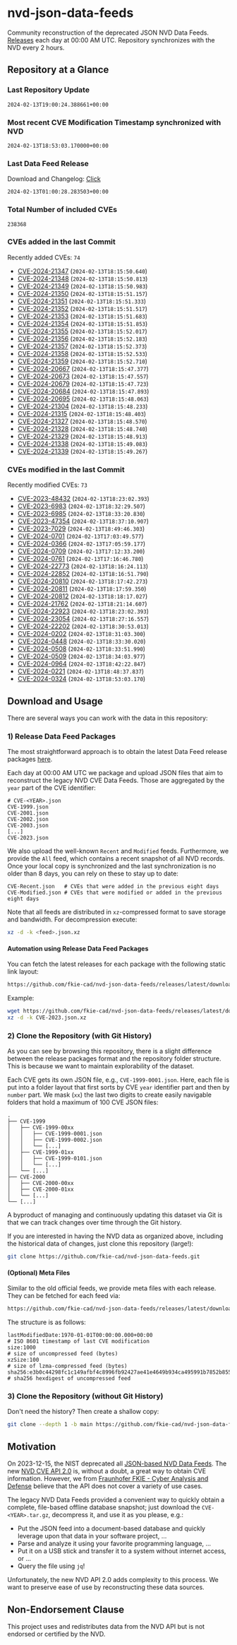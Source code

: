 # nvd-json-data-feeds

Community reconstruction of the deprecated JSON NVD Data Feeds. 
[Releases](https://github.com/fkie-cad/nvd-json-data-feeds/releases/latest) each day at 00:00 AM UTC.
Repository synchronizes with the NVD every 2 hours.

## Repository at a Glance

### Last Repository Update

```plain
2024-02-13T19:00:24.388661+00:00
```

### Most recent CVE Modification Timestamp synchronized with NVD

```plain
2024-02-13T18:53:03.170000+00:00
```

### Last Data Feed Release

Download and Changelog: [Click](https://github.com/fkie-cad/nvd-json-data-feeds/releases/latest)

```plain
2024-02-13T01:00:28.283503+00:00
```

### Total Number of included CVEs

```plain
238368
```

### CVEs added in the last Commit

Recently added CVEs: `74`

* [CVE-2024-21347](CVE-2024/CVE-2024-213xx/CVE-2024-21347.json) (`2024-02-13T18:15:50.640`)
* [CVE-2024-21348](CVE-2024/CVE-2024-213xx/CVE-2024-21348.json) (`2024-02-13T18:15:50.813`)
* [CVE-2024-21349](CVE-2024/CVE-2024-213xx/CVE-2024-21349.json) (`2024-02-13T18:15:50.983`)
* [CVE-2024-21350](CVE-2024/CVE-2024-213xx/CVE-2024-21350.json) (`2024-02-13T18:15:51.157`)
* [CVE-2024-21351](CVE-2024/CVE-2024-213xx/CVE-2024-21351.json) (`2024-02-13T18:15:51.333`)
* [CVE-2024-21352](CVE-2024/CVE-2024-213xx/CVE-2024-21352.json) (`2024-02-13T18:15:51.517`)
* [CVE-2024-21353](CVE-2024/CVE-2024-213xx/CVE-2024-21353.json) (`2024-02-13T18:15:51.683`)
* [CVE-2024-21354](CVE-2024/CVE-2024-213xx/CVE-2024-21354.json) (`2024-02-13T18:15:51.853`)
* [CVE-2024-21355](CVE-2024/CVE-2024-213xx/CVE-2024-21355.json) (`2024-02-13T18:15:52.017`)
* [CVE-2024-21356](CVE-2024/CVE-2024-213xx/CVE-2024-21356.json) (`2024-02-13T18:15:52.183`)
* [CVE-2024-21357](CVE-2024/CVE-2024-213xx/CVE-2024-21357.json) (`2024-02-13T18:15:52.373`)
* [CVE-2024-21358](CVE-2024/CVE-2024-213xx/CVE-2024-21358.json) (`2024-02-13T18:15:52.533`)
* [CVE-2024-21359](CVE-2024/CVE-2024-213xx/CVE-2024-21359.json) (`2024-02-13T18:15:52.710`)
* [CVE-2024-20667](CVE-2024/CVE-2024-206xx/CVE-2024-20667.json) (`2024-02-13T18:15:47.377`)
* [CVE-2024-20673](CVE-2024/CVE-2024-206xx/CVE-2024-20673.json) (`2024-02-13T18:15:47.557`)
* [CVE-2024-20679](CVE-2024/CVE-2024-206xx/CVE-2024-20679.json) (`2024-02-13T18:15:47.723`)
* [CVE-2024-20684](CVE-2024/CVE-2024-206xx/CVE-2024-20684.json) (`2024-02-13T18:15:47.893`)
* [CVE-2024-20695](CVE-2024/CVE-2024-206xx/CVE-2024-20695.json) (`2024-02-13T18:15:48.063`)
* [CVE-2024-21304](CVE-2024/CVE-2024-213xx/CVE-2024-21304.json) (`2024-02-13T18:15:48.233`)
* [CVE-2024-21315](CVE-2024/CVE-2024-213xx/CVE-2024-21315.json) (`2024-02-13T18:15:48.403`)
* [CVE-2024-21327](CVE-2024/CVE-2024-213xx/CVE-2024-21327.json) (`2024-02-13T18:15:48.570`)
* [CVE-2024-21328](CVE-2024/CVE-2024-213xx/CVE-2024-21328.json) (`2024-02-13T18:15:48.740`)
* [CVE-2024-21329](CVE-2024/CVE-2024-213xx/CVE-2024-21329.json) (`2024-02-13T18:15:48.913`)
* [CVE-2024-21338](CVE-2024/CVE-2024-213xx/CVE-2024-21338.json) (`2024-02-13T18:15:49.083`)
* [CVE-2024-21339](CVE-2024/CVE-2024-213xx/CVE-2024-21339.json) (`2024-02-13T18:15:49.267`)


### CVEs modified in the last Commit

Recently modified CVEs: `73`

* [CVE-2023-48432](CVE-2023/CVE-2023-484xx/CVE-2023-48432.json) (`2024-02-13T18:23:02.393`)
* [CVE-2023-6983](CVE-2023/CVE-2023-69xx/CVE-2023-6983.json) (`2024-02-13T18:32:29.507`)
* [CVE-2023-6985](CVE-2023/CVE-2023-69xx/CVE-2023-6985.json) (`2024-02-13T18:33:20.830`)
* [CVE-2023-47354](CVE-2023/CVE-2023-473xx/CVE-2023-47354.json) (`2024-02-13T18:37:10.907`)
* [CVE-2023-7029](CVE-2023/CVE-2023-70xx/CVE-2023-7029.json) (`2024-02-13T18:49:46.303`)
* [CVE-2024-0701](CVE-2024/CVE-2024-07xx/CVE-2024-0701.json) (`2024-02-13T17:03:49.577`)
* [CVE-2024-0366](CVE-2024/CVE-2024-03xx/CVE-2024-0366.json) (`2024-02-13T17:05:59.177`)
* [CVE-2024-0709](CVE-2024/CVE-2024-07xx/CVE-2024-0709.json) (`2024-02-13T17:12:33.200`)
* [CVE-2024-0761](CVE-2024/CVE-2024-07xx/CVE-2024-0761.json) (`2024-02-13T17:16:46.780`)
* [CVE-2024-22773](CVE-2024/CVE-2024-227xx/CVE-2024-22773.json) (`2024-02-13T18:16:24.113`)
* [CVE-2024-22852](CVE-2024/CVE-2024-228xx/CVE-2024-22852.json) (`2024-02-13T18:16:51.790`)
* [CVE-2024-20810](CVE-2024/CVE-2024-208xx/CVE-2024-20810.json) (`2024-02-13T18:17:42.273`)
* [CVE-2024-20811](CVE-2024/CVE-2024-208xx/CVE-2024-20811.json) (`2024-02-13T18:17:59.350`)
* [CVE-2024-20812](CVE-2024/CVE-2024-208xx/CVE-2024-20812.json) (`2024-02-13T18:18:17.027`)
* [CVE-2024-21762](CVE-2024/CVE-2024-217xx/CVE-2024-21762.json) (`2024-02-13T18:21:14.607`)
* [CVE-2024-22923](CVE-2024/CVE-2024-229xx/CVE-2024-22923.json) (`2024-02-13T18:23:02.393`)
* [CVE-2024-23054](CVE-2024/CVE-2024-230xx/CVE-2024-23054.json) (`2024-02-13T18:27:16.557`)
* [CVE-2024-22202](CVE-2024/CVE-2024-222xx/CVE-2024-22202.json) (`2024-02-13T18:30:53.013`)
* [CVE-2024-0202](CVE-2024/CVE-2024-02xx/CVE-2024-0202.json) (`2024-02-13T18:31:03.300`)
* [CVE-2024-0448](CVE-2024/CVE-2024-04xx/CVE-2024-0448.json) (`2024-02-13T18:33:30.020`)
* [CVE-2024-0508](CVE-2024/CVE-2024-05xx/CVE-2024-0508.json) (`2024-02-13T18:33:51.990`)
* [CVE-2024-0509](CVE-2024/CVE-2024-05xx/CVE-2024-0509.json) (`2024-02-13T18:34:03.977`)
* [CVE-2024-0964](CVE-2024/CVE-2024-09xx/CVE-2024-0964.json) (`2024-02-13T18:42:22.847`)
* [CVE-2024-0221](CVE-2024/CVE-2024-02xx/CVE-2024-0221.json) (`2024-02-13T18:48:37.837`)
* [CVE-2024-0324](CVE-2024/CVE-2024-03xx/CVE-2024-0324.json) (`2024-02-13T18:53:03.170`)


## Download and Usage

There are several ways you can work with the data in this repository:

### 1) Release Data Feed Packages

The most straightforward approach is to obtain the latest Data Feed release packages [here](https://github.com/fkie-cad/nvd-json-data-feeds/releases/latest).

Each day at 00:00 AM UTC we package and upload JSON files that aim to reconstruct the legacy NVD CVE Data Feeds.
Those are aggregated by the `year` part of the CVE identifier:

```
# CVE-<YEAR>.json
CVE-1999.json
CVE-2001.json
CVE-2002.json
CVE-2003.json
[...]
CVE-2023.json
```

We also upload the well-known `Recent` and `Modified` feeds.
Furthermore, we provide the `All` feed, which contains a recent snapshot of all NVD records.
Once your local copy is synchronized and the last synchronization is no older than 8 days, you can rely on these to stay up to date:

```plain
CVE-Recent.json   # CVEs that were added in the previous eight days
CVE-Modified.json # CVEs that were modified or added in the previous eight days
```

Note that all feeds are distributed in `xz`-compressed format to save storage and bandwidth.
For decompression execute:

```sh
xz -d -k <feed>.json.xz
```


#### Automation using Release Data Feed Packages

You can fetch the latest releases for each package with the following static link layout:

```sh
https://github.com/fkie-cad/nvd-json-data-feeds/releases/latest/download/CVE-<YEAR>.json.xz
```

Example:

```sh
wget https://github.com/fkie-cad/nvd-json-data-feeds/releases/latest/download/CVE-2023.json.xz
xz -d -k CVE-2023.json.xz
```



### 2) Clone the Repository (with Git History)

As you can see by browsing this repository, there is a slight difference between the release packages format and the repository folder structure.
This is because we want to maintain explorability of the dataset.

Each CVE gets its own JSON file, e.g., `CVE-1999-0001.json`.
Here, each file is put into a folder layout that first sorts by CVE `year` identifier part and then by `number` part.
We mask (`xx`) the last two digits to create easily navigable folders that hold a maximum of 100 CVE JSON files:

```plain
.
├── CVE-1999
│   ├── CVE-1999-00xx
│   │   ├── CVE-1999-0001.json
│   │   ├── CVE-1999-0002.json
│   │   └── [...]
│   ├── CVE-1999-01xx
│   │   ├── CVE-1999-0101.json
│   │   └── [...]
│   └── [...]
├── CVE-2000
│   ├── CVE-2000-00xx
│   ├── CVE-2000-01xx
│   └── [...]
└── [...]
```

A byproduct of managing and continuously updating this dataset via Git is that we can track changes over time through the Git history.

If you are interested in having the NVD data as organized above, including the historical data of changes, just clone this repository (large!):

```sh
git clone https://github.com/fkie-cad/nvd-json-data-feeds.git
```

#### (Optional) Meta Files

Similar to the old official feeds, we provide meta files with each release. They can be fetched for each feed via:

```sh
https://github.com/fkie-cad/nvd-json-data-feeds/releases/latest/download/CVE-<YEAR>.meta
```

The structure is as follows:

```plain
lastModifiedDate:1970-01-01T00:00:00.000+00:00                          # ISO 8601 timestamp of last CVE modification
size:1000                                                               # size of uncompressed feed (bytes)
xzSize:100                                                              # size of lzma-compressed feed (bytes)
sha256:e3b0c44298fc1c149afbf4c8996fb92427ae41e4649b934ca495991b7852b855 # sha256 hexdigest of uncompressed feed
```


### 3) Clone the Repository (without Git History)

Don't need the history? Then create a shallow copy:

```sh
git clone --depth 1 -b main https://github.com/fkie-cad/nvd-json-data-feeds.git
```

## Motivation

On 2023-12-15, the NIST deprecated all [JSON-based NVD Data Feeds](https://nvd.nist.gov/vuln/data-feeds#divRetirementBanner-1).
The new [NVD CVE API 2.0](https://nvd.nist.gov/developers/vulnerabilities) is, without a doubt, a great way to obtain CVE information.
However, we from [Fraunhofer FKIE - Cyber Analysis and Defense](https://www.fkie.fraunhofer.de/en/departments/cad.html) believe that the API does not cover a variety of use cases.

The legacy NVD Data Feeds provided a convenient way to quickly obtain a complete, file-based offline database snapshot; just download the `CVE-<YEAR>.tar.gz`, decompress it, and use it as you please, e.g.:

* Put the JSON feed into a document-based database and quickly leverage upon that data in your software project, ...
* Parse and analyze it using your favorite programming language, ...
* Put it on a USB stick and transfer it to a system without internet access, or ...
* Query the file using `jq`!

Unfortunately, the new NVD API 2.0 adds complexity to this process.
We want to preserve ease of use by reconstructing these data sources.

## Non-Endorsement Clause

This project uses and redistributes data from the NVD API but is not endorsed or certified by the NVD.